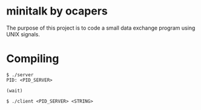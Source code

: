 # minitalk by ocapers
The purpose of this project is to code a small data exchange program using UNIX signals.

 # Compiling
 
 ```
 $ ./server
 PID: <PID_SERVER>
 
 (wait)
 ```

 ```
 $ ./client <PID_SERVER> <STRING>
 ```
